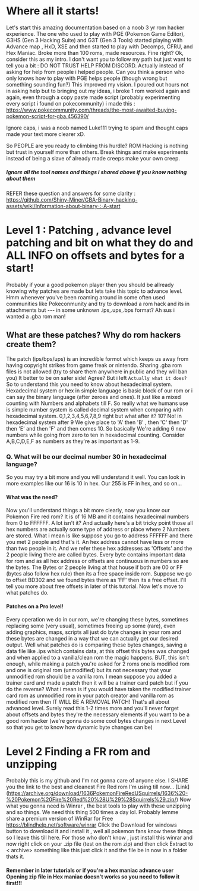 # Where all it starts!
Let's start this amazing documentation based on a noob 3 yr rom hacker experience.
The one who used to play with PGE (Pokemon Game Editor), G3HS (Gen 3 Hacking Suite) and G3T (Gen 3 Tools) started playing with Advance map , HxD, XSE and then 
started to play with Decomps, CFRU, and Hex Maniac. Broke more than 100 roms, made resources. Fine right? Ok, consider this as my intro.
I don't want you to follow my path but just want to tell you a bit : DO NOT TRUST HELP FROM DISCORD.
Actually instead of asking for help from people i helped people. Can you think a person who only knows how to play with PGE helps people (though wrong but something sounding fun?)
This improved my vision. I poured out hours not in asking help but to bringing out my ideas, i broke 1 rom worked again and again, even through a copy paste made script (probably experimenting every script i found on pokecommunity) i made this : https://www.pokecommunity.com/threads/the-most-awaited-buying-pokemon-script-for-gba.456390/

Ignore caps, i was a noob named Luke111 trying to spam and thought caps made your text more clearer xD.

So PEOPLE are you ready to climbing this hurdle? ROM Hacking is nothing but trust in yourself more than others. Break things and make experiments instead of being a slave of already made creeps make your own creep.
##### Ignore all the tool names and things i shared above if you know nothing about them
REFER these question and answers for some clarity : https://github.com/Shiny-Miner/GBA-Binary-hacking-assets/wiki/Information-about-binary-:-A-start
# Level 1 : Patching , advance level patching and bit on what they do and ALL INFO on offsets and bytes for a start!
Probably if your a good pokemon player then you should be allready knowing why patches are made but lets take this topic to advance level.
Hmm whenever you've been roaming around in some often used communities like Pokeconmunity and try to download a rom hack and its in attachments but --- in some unknown .ips,.ups,.bps format? Ah sus i wanted a .gba rom man!
## What are these patches? Why do rom hackers create them?
The patch (ips/bps/ups) is an incredible formot which keeps us away from having copyright strikes from game freak or nintendo. Sharing .gba rom files is not allowed (try to share them anywhere in public and they will ban you)
It better to be on safer side! Agree?
But i left ```Actually what it does?``` 
So to understand this you need to know about hexadecimal system.
Hexadecimal system or hex in simple language is basic block of our rom or i can say the binary language (after zeroes and ones). It just like a mixed counting with Numbers and alphabets till F.
So really what we humans use is simple number system is called 
decimal system when comparing with hexadecimal system. 0,1,2,3,4,5,6,7,8,9 right but what after it? 10? No! in hexadecimal system after 9 We give place to 'A' then 'B' , then 'C' then 'D' then 'E' and then 'F' and then comes 10.
So basically We're adding 6 new numbers while going from zero to ten in hexadecimal counting. Consider A,B,C,D,E,F as numbers as they're as important as 1-9.
### Q. What will be our decimal number 30 in hexadecimal language?
So you may try a bit more and you will understand it well. You can look in more examples like our 16 is 10 in hex. Our 255 is FF in hex, and so on...
#### What was the need?
Now you'll understand things a bit more clearly, now you know our Pokemon Fire red rom? It is of 16 MB and it contains hexadecimal numbers from 0 to FFFFFF. A lot isn't it? And actually here's a bit tricky point those all hex numbers are actually some type of address or place where 2 Numbers are stored. What i mean is like suppose you go to address FFFFFF and there you met 2 people and that's it. An hex address cannot have less or more than two people in it. And we refer these hex addresses as 'Offsets' and the 2 people living there are called bytes. Every byte contains important data for rom and as all hex address or offsets are continuous in numbers so are the bytes. The Bytes or 2 people living at that house if both are 00 or FF (bytes also follow hex rule) then its a free space inside rom.
Suppose we go to offset BD302 and we found bytes there as 'FF' then its a free offset. I'll tell you more about free offsets in later of this tutorial. Now let's move to what patches do.
#### Patches on a Pro level!
Every operation we do in our rom, we're changing these bytes, sometimes replacing some (very usual), sometimes freeing up some (rare), even adding graphics, maps, scripts all just do byte changes in your rom and these bytes are changed in a way that we can actually get our desired output. Well what patches do is comparing these bytes changes, saving a data file like .ips which contains data, at this offset this bytes was changed and when applied to a vanilla/clean rom the magic happens.
BUT, this isn't enough, while making a patch you're asked for 2 roms one is modified rom and one is original rom (unmodified) but its not necessary that your unmodified rom should be a vanilla rom. I mean suppose you added a trainer card and made a patch then it will be a trainer card patch but if you do the reverse? What i mean is if you would have taken the modified trainer card rom as unmodified rom in your patch creator and vanilla rom as modified rom then IT WILL BE A REMOVAL PATCH!
That's all about advanced level. Surely read this 1-2 times more and you'll never forget about offsets and bytes they're the necessary elements if you want to be a good rom hacker (we're gonna do some cool bytes changes in next Level so that you get to know how dynamic byte changes can be)

# Level 2 Finding a FR rom and unzipping
Probably this is my github and I'm not gonna care of anyone else. I SHARE you the link to the best and cleanest Fire Red rom I'm using till now... 
[Link] (https://archive.org/download/1636PokemonFireRedUSquirrels/1636%20-%20Pokemon%20Fire%20Red%20%28U%29%28Squirrels%29.zip/)
Now what you gonna need is Winrar , the best tools to play with these unzipping and so things. We need this thing 500 times a day lol.
Probably lemme share a premium version of WinRar for Free
https://blindhelp.net/software/winrar
Click the Download for windows button to download it and install it , well all pokemon fans know these things so I leave this till here. For those who don't know , just install this winrar and now right click on your .zip file (test on the rom zip) and then click Extract to < archive> something like this just click it and the file be in now in a folder thats it.
#### Remember in later tutorials or if you're a hex maniac advance user Opening zip file in Hex maniac doesn't works so you need to follow it first!!!
